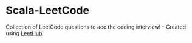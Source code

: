 # Scala-LeetCode
Collection of LeetCode questions to ace the coding interview! - Created using [LeetHub](https://github.com/QasimWani/LeetHub)
